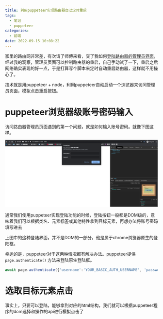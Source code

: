 ```yaml
---
title: 利用puppeteer实现路由器自动定时重启
tags:
  - 笔记
  - puppeteer
categories:
  - 前端
date: 2022-09-15 10:08:22
---
```

家里的路由网非常差，有次请了师傅来看，交了我如何[登陆路由器的管理员界面](2022-08_判断路由器报废标准.md)，经过我的观察，管理员页面可以控制路由器的重启，自己手动试了一下，重启之后网络确实表现的好一点，于是打算写个脚本来定时自动重启路由器，这样就不用操心了。

<!--more-->
技术就是用puppeteer + node，利用puppeteer自动启动一个浏览器来访问管理员页面，模拟点击重启按钮。

# puppeteer浏览器级账号密码输入
访问路由器管理员页面遇到的第一个问题，就是如何输入账号密码。就像下图这样。

![](../images/puppeteer_dialog.png)

通常我们使用puppeteer实现登陆功能的时候，登陆按钮一般都是DOM级的，意味着我们可以根据类名、元素标签或其他特性拿到目标元素，再想办法将账号密码填写进去

上图中的这种登陆界面，并不是DOM的一部分，他是属于chrome浏览器原生的登陆框。

幸运的是，puppeteer对于这两种情况都有解决办法。puppeteer提供`page.authenticate()` 方法来登陆原生登陆框。
```js
await page.authenticate({'username':'YOUR_BASIC_AUTH_USERNAME', 'password': 'YOUR_BASIC_AUTH_PASSWORD'});
```

# 选取目标元素点击
事实上，只要可以登陆，能够拿到对应的html结构，我们就可以根据puppeteer程序的dom选择和操作的api进行模拟点击了